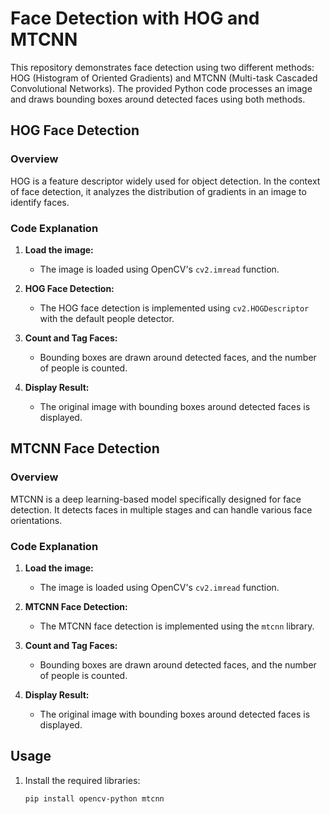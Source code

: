 # Face Detection with HOG and MTCNN

This repository demonstrates face detection using two different methods: HOG (Histogram of Oriented Gradients) and MTCNN (Multi-task Cascaded Convolutional Networks). The provided Python code processes an image and draws bounding boxes around detected faces using both methods.

## HOG Face Detection

### Overview

HOG is a feature descriptor widely used for object detection. In the context of face detection, it analyzes the distribution of gradients in an image to identify faces.

### Code Explanation

1. **Load the image:**
   - The image is loaded using OpenCV's `cv2.imread` function.

2. **HOG Face Detection:**
   - The HOG face detection is implemented using `cv2.HOGDescriptor` with the default people detector.

3. **Count and Tag Faces:**
   - Bounding boxes are drawn around detected faces, and the number of people is counted.

4. **Display Result:**
   - The original image with bounding boxes around detected faces is displayed.

## MTCNN Face Detection

### Overview

MTCNN is a deep learning-based model specifically designed for face detection. It detects faces in multiple stages and can handle various face orientations.

### Code Explanation

1. **Load the image:**
   - The image is loaded using OpenCV's `cv2.imread` function.

2. **MTCNN Face Detection:**
   - The MTCNN face detection is implemented using the `mtcnn` library.

3. **Count and Tag Faces:**
   - Bounding boxes are drawn around detected faces, and the number of people is counted.

4. **Display Result:**
   - The original image with bounding boxes around detected faces is displayed.

## Usage

1. Install the required libraries:

   ```bash
   pip install opencv-python mtcnn
